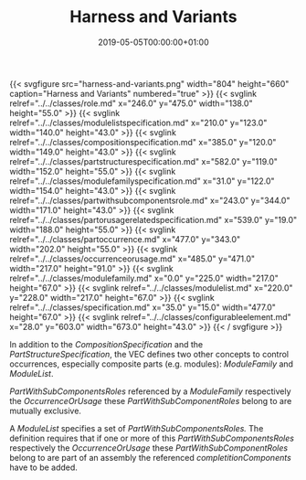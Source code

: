 ﻿---
title: Harness and Variants
toc: false
type: specs
date: "2019-05-05T00:00:00+01:00"
draft: false
menu:
  vec120:
    identifier: composite-part-descriptions/harness-and-variants    
    parent: composite-part-descriptions
    weight: 1007004 

# Prev/next pager order (if `docs_section_pager` enabled in `params.toml`)
weight: 1007004
---
{{< svgfigure src="harness-and-variants.png" width="804" height="660" caption="Harness and Variants" numbered="true" >}}
  {{< svglink relref="../../classes/role.md" x="246.0" y="475.0" width="138.0" height="55.0" >}}
  {{< svglink relref="../../classes/modulelistspecification.md" x="210.0" y="123.0" width="140.0" height="43.0" >}}
  {{< svglink relref="../../classes/compositionspecification.md" x="385.0" y="120.0" width="149.0" height="43.0" >}}
  {{< svglink relref="../../classes/partstructurespecification.md" x="582.0" y="119.0" width="152.0" height="55.0" >}}
  {{< svglink relref="../../classes/modulefamilyspecification.md" x="31.0" y="122.0" width="154.0" height="43.0" >}}
  {{< svglink relref="../../classes/partwithsubcomponentsrole.md" x="243.0" y="344.0" width="171.0" height="43.0" >}}
  {{< svglink relref="../../classes/partorusagerelatedspecification.md" x="539.0" y="19.0" width="188.0" height="55.0" >}}
  {{< svglink relref="../../classes/partoccurrence.md" x="477.0" y="343.0" width="202.0" height="55.0" >}}
  {{< svglink relref="../../classes/occurrenceorusage.md" x="485.0" y="471.0" width="217.0" height="91.0" >}}
  {{< svglink relref="../../classes/modulefamily.md" x="0.0" y="225.0" width="217.0" height="67.0" >}}
  {{< svglink relref="../../classes/modulelist.md" x="220.0" y="228.0" width="217.0" height="67.0" >}}
  {{< svglink relref="../../classes/specification.md" x="35.0" y="15.0" width="477.0" height="67.0" >}}
  {{< svglink relref="../../classes/configurableelement.md" x="28.0" y="603.0" width="673.0" height="43.0" >}}
{{< / svgfigure >}}
<html>   <head>     </head>   <body>     <p> In addition to the <i>CompositionSpecification</i> and the <i>PartStructureSpecification</i>, the VEC defines two other concepts to control occurrences, especially composite parts (e.g. modules): <i>ModuleFamily</i> and <i>ModuleList</i>.     </p>      <p> <i>PartWithSubComponentsRoles</i> referenced by a <i>ModuleFamily </i>respectively the <i>OccurrenceOrUsage</i> these <i>PartWithSubComponentRoles</i> belong to are mutually exclusive.     </p>      <p> A <i>ModuleList</i> specifies a set of <i>PartWithSubComponentsRoles. </i>The definition requires that if one or more of this <i>PartWithSubComponentsRoles</i> respectively the <i>OccurrenceOrUsage</i> these <i>PartWithSubComponentRoles</i> belong to are part of an assembly the referenced <i>completitionComponents</i> have to be added.      </p>    </body> </html> 
